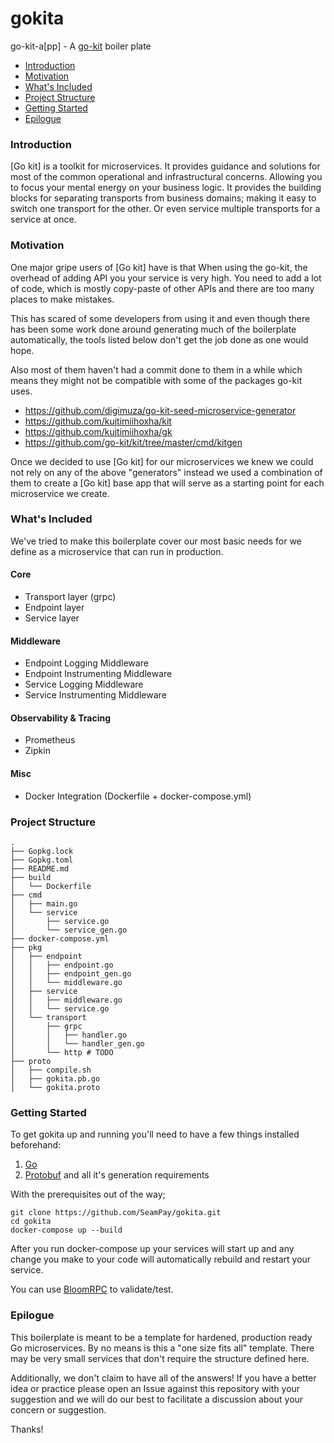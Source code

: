# gokita
go-kit-a[pp] - A [go-kit](https://gokit.io/) boiler plate

- [Introduction](#introduction)
- [Motivation](#motivation)
- [What's Included](#whats-included)
- [Project Structure](#project-structure)
- [Getting Started](#getting-started)
- [Epilogue](#epilogue)

### Introduction
[Go kit] is a toolkit for microservices. It provides guidance and solutions for
most of the common operational and infrastructural concerns. Allowing you to
focus your mental energy on your business logic. It provides the building blocks
for separating transports from business domains; making it easy to switch one
transport for the other. Or even service multiple transports for a service at
once.

### Motivation
One major gripe users of [Go kit] have is that When using the go-kit, the overhead 
of adding API you your service is very high. You need to add a lot of code, which is 
mostly copy-paste of other APIs and there are too many places to make mistakes.

This has scared of some developers from using it and even though there has been some 
work done around generating much of the boilerplate automatically, the tools listed below 
don't get the job done as one would hope.

Also most of them haven't had a commit done to them in a while which means they might not be 
compatible with some of the packages go-kit uses.

- https://github.com/digimuza/go-kit-seed-microservice-generator
- https://github.com/kujtimiihoxha/kit
- https://github.com/kujtimiihoxha/gk
- https://github.com/go-kit/kit/tree/master/cmd/kitgen

Once we decided to use [Go kit] for our microservices we knew we could not rely on any of the 
above "generators" instead we used a combination of them to create a [Go kit] base app that will 
serve as a starting point for each microservice we create.

### What's Included

We've tried to make this boilerplate cover our most basic needs for we define as a microservice 
that can run in production.

#### Core

- Transport layer (grpc)
- Endpoint layer
- Service layer

#### Middleware

- Endpoint Logging Middleware
- Endpoint Instrumenting Middleware
- Service Logging Middleware
- Service Instrumenting Middleware

#### Observability & Tracing

- Prometheus
- Zipkin

#### Misc

- Docker Integration (Dockerfile + docker-compose.yml)

### Project Structure

```shell script
.
├── Gopkg.lock
├── Gopkg.toml
├── README.md
├── build
│   └── Dockerfile
├── cmd
│   ├── main.go
│   └── service
│       ├── service.go
│       └── service_gen.go
├── docker-compose.yml
├── pkg
│   ├── endpoint
│   │   ├── endpoint.go
│   │   ├── endpoint_gen.go
│   │   └── middleware.go
│   ├── service
│   │   ├── middleware.go
│   │   └── service.go
│   └── transport
│       ├── grpc
│       │   ├── handler.go
│       │   └── handler_gen.go
│       └── http # TODO
├── proto
│   ├── compile.sh
│   ├── gokita.pb.go
│   └── gokita.proto
```

### Getting Started

To get gokita up and running you'll need to have a few things installed beforehand:

1. [Go](https://golang.org/doc/install)
2. [Protobuf](https://github.com/google/protobuf) and all it's generation requirements

With the prerequisites out of the way;

```shell script
git clone https://github.com/SeamPay/gokita.git
cd gokita
docker-compose up --build
```

After you run docker-compose up your services will start up and any change you make to 
your code will automatically rebuild and restart your service.

You can use [BloomRPC](https://github.com/uw-labs/bloomrpc) to validate/test.

### Epilogue

This boilerplate is meant to be a template for hardened, production ready Go microservices. 
By no means is this a "one size fits all" template. There may be very small services that 
don't require the structure defined here.

Additionally, we don't claim to have all of the answers! If you have a better idea or practice 
please open an Issue against this repository with your suggestion and we will do our best to 
facilitate a discussion about your concern or suggestion.

Thanks!
